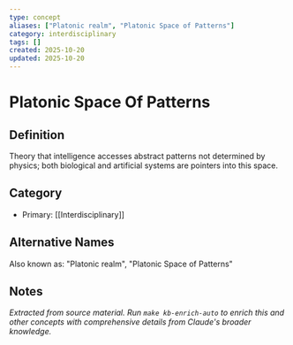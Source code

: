 ```yaml
---
type: concept
aliases: ["Platonic realm", "Platonic Space of Patterns"]
category: interdisciplinary
tags: []
created: 2025-10-20
updated: 2025-10-20
---
```


# Platonic Space Of Patterns

## Definition

Theory that intelligence accesses abstract patterns not determined by physics; both biological and artificial systems are pointers into this space.

## Category

- Primary: [[Interdisciplinary]]

## Alternative Names

Also known as: "Platonic realm", "Platonic Space of Patterns"

## Notes

*Extracted from source material. Run `make kb-enrich-auto` to enrich this and other concepts with comprehensive details from Claude's broader knowledge.*
